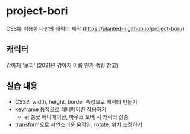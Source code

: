 # project-bori
CSS를 이용한 나만의 캐릭터 제작 (https://planted-ji.github.io/project-bori/)


## 캐릭터
강아지 '보리' (2021년 강아지 이름 인기 랭킹 참고)


## 실습 내용
- CSS의 width, height, border 속성으로 캐릭터 만들기
- keyframe 동작으로 애니메이션 적용하기
  - 귀 쫑긋 애니메이션, 마우스 오버 시 캐릭터 상승
- transform으로 자연스러운 움직임, rotate, 위치 조정하기
